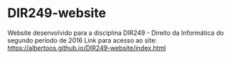 # DIR249-website
Website desenvolvido para a disciplina DIR249 - Direito da Informática do segundo período de 2016
Link para acesso ao site: https://albertoos.github.io/DIR249-website/index.html
